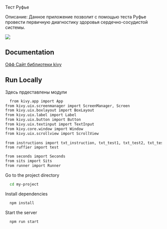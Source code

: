 
Тест Руфье

Описание: Данное приложение позволит с помощью теста Руфье
провести первичную диагностику здоровья сердечно-сосудистой 
системы.


![](https://dev-to-uploads.s3.amazonaws.com/uploads/articles/th5xamgrr6se0x5ro4g6.png)


## Documentation

[Офф Сайт библиотеки kivy](https://kivy.org/#home)


## Run Locally

Здесь прдеставлены модули 

```bash
  from kivy.app import App
from kivy.uix.screenmanager import ScreenManager, Screen
from kivy.uix.boxlayout import BoxLayout
from kivy.uix.label import Label
from kivy.uix.button import Button
from kivy.uix.textinput import TextInput
from kivy.core.window import Window
from kivy.uix.scrollview import ScrollView
 
from instructions import txt_instruction, txt_test1, txt_test2, txt_test3, txt_sits
from ruffier import test

from seconds import Seconds
from sits import Sits
from runner import Runner

```

Go to the project directory

```bash
  cd my-project
```

Install dependencies

```bash
  npm install
```

Start the server

```bash
  npm run start
```

